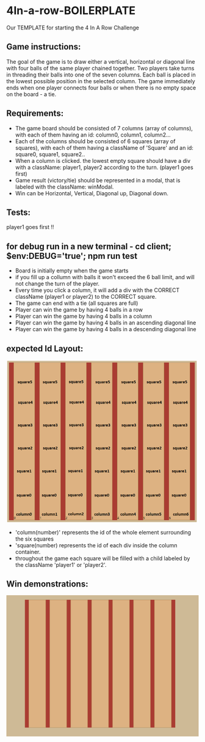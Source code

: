 # 4In-a-row-BOILERPLATE
Our TEMPLATE for starting the 4 In A Row Challenge

## Game instructions:
The goal of the game is to draw either a vertical, horizontal or diagonal line with four balls of the same player chained together.
Two players take turns in threading their balls into one of the seven columns. 
Each ball is placed in the lowest possible position in the selected column.
The game immediately ends when one player connects four balls or when there is no empty space on the board - a tie.
 

## Requirements:
- The game board should be consisted of 7 columns (array of columns), with each of them having an id: column0, column1, column2...
- Each of the columns should be consisted of 6 squares (array of squares), with each of them having a className of 'Square' and an id: square0, square1, square2.. 
- When a column is clicked. the lowest empty square should have a div with a className: player1, player2
according to the turn. (player1 goes first)
- Game result (victory/tie) should be represented in a modal, that is labeled with the className: winModal.
- Win can be Horizontal, Vertical, Diagonal up, Diagonal down.


## Tests:
player1 goes first !!

## for debug run in a new terminal - cd client; $env:DEBUG='true'; npm run test
- Board is initially empty when the game starts
- if you fill up a collumn with balls it won't exceed the 6 ball limit, and will not change the turn of the player.
- Every time you click a column, it will add a div with the CORRECT className (player1 or player2) to the CORRECT square.
- The game can end with a tie (all squares are full)
- Player can win the game by having 4 balls in a row
- Player can win the game by having 4 balls in a column
- Player can win the game by having 4 balls in an ascending diagonal line
- Player can win the game by having 4 balls in a descending diagonal line

## expected Id Layout:
![idLayout](./idLayout.png)
* 'column(number)' represents the id of the whole element surrounding the six squares
* 'square(number) represents the id of each div inside the column container.
* throughout the game each square will be filled with a child labeled by the className 'player1' or 'player2'.
## Win demonstrations:
![gameplay](./FourInARow.gif)

